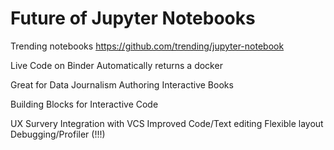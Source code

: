 # Future of Jupyter Notebooks

Trending notebooks
https://github.com/trending/jupyter-notebook

Live Code on Binder
Automatically returns a docker
 
Great for Data Journalism
Authoring Interactive Books

Building Blocks for Interactive Code

UX Survery
	Integration with VCS
	Improved Code/Text editing
	Flexible layout
	Debugging/Profiler (!!!)